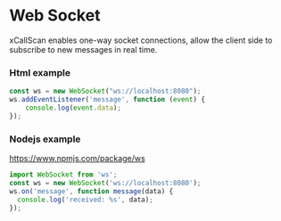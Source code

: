 # Web Socket

xCallScan enables one-way socket connections, allow the client side to subscribe to new messages in real time.


### Html example

```javascript
const ws = new WebSocket("ws://localhost:8080");
ws.addEventListener('message', function (event) {
    console.log(event.data);
});
```

### Nodejs example

https://www.npmjs.com/package/ws

```javascript
import WebSocket from 'ws';
const ws = new WebSocket('ws://localhost:8080');
ws.on('message', function message(data) {
  console.log('received: %s', data);
});
```